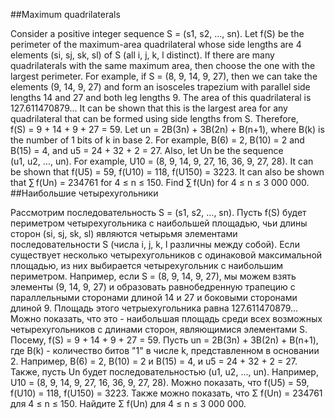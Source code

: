 ##Maximum quadrilaterals

Consider a positive integer sequence S = (s1, s2, ..., sn).
Let f(S) be the perimeter of the maximum-area quadrilateral whose side lengths are 4 elements (si, sj, sk, sl) of S (all i, j, k, l distinct). If there are many quadrilaterals with the same maximum area, then choose the one with the largest perimeter.
For example, if S = (8, 9, 14, 9, 27), then we can take the elements (9, 14, 9, 27) and form an isosceles trapezium with parallel side lengths 14 and 27 and both leg lengths 9. The area of this quadrilateral is 127.611470879... It can be shown that this is the largest area for any quadrilateral that can be formed using side lengths from S. Therefore, f(S) = 9 + 14 + 9 + 27 = 59.
Let un = 2B(3n) + 3B(2n) + B(n+1), where B(k) is the number of 1 bits of k in base 2.
For example, B(6) = 2, B(10) = 2 and B(15) = 4, and u5 = 24 + 32 + 2 = 27.
Also, let Un be the sequence (u1, u2, ..., un).
For example, U10 = (8, 9, 14, 9, 27, 16, 36, 9, 27, 28).
It can be shown that f(U5) = 59, f(U10) = 118, f(U150) = 3223.
It can also be shown that ∑ f(Un) = 234761 for 4 ≤ n ≤ 150.
Find ∑ f(Un) for 4 ≤ n ≤ 3 000 000.
##Наибольшие четырехугольники

Рассмотрим последовательность S = (s1, s2, ..., sn).
Пусть f(S) будет периметром четырехугольника с наибольшей площадью, чьи длины сторон (si, sj, sk, sl) являются четырьмя элементами последовательности S (числа i, j, k, l различны между собой). Если существует несколько четырехугольников с одинаковой максимальной площадью, из них выбирается четырехугольник с наибольшим периметром.
Например, если S = (8, 9, 14, 9, 27), мы можем взять элементы (9, 14, 9, 27) и образовать равнобедренную трапецию с параллельными сторонами длиной 14 и 27 и боковыми сторонами длиной 9. Площадь этого четрыехугольника равна 127.611470879... Можно показать, что это - наибольшая площадь среди всех возможных четырехугольников с длинами сторон, являющимися элементами S. Посему, f(S) = 9 + 14 + 9 + 27 = 59.
Пусть un = 2B(3n) + 3B(2n) + B(n+1), где B(k) - количество битов "1" в числе k, представленном в основании 2.
Например, B(6) = 2, B(10) = 2 и B(15) = 4, и u5 = 24 + 32 + 2 = 27.
Также, пусть Un будет последовательностью (u1, u2, ..., un).
Например, U10 = (8, 9, 14, 9, 27, 16, 36, 9, 27, 28).
Можно показать, что f(U5) = 59, f(U10) = 118, f(U150) = 3223.
Также можно показать, что Σ f(Un) = 234761 для 4 ≤ n ≤ 150.
Найдите Σ f(Un) для 4 ≤ n ≤ 3 000 000.
